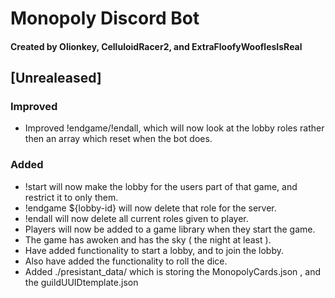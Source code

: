 # Monopoly Discord Bot
#### Created by Olionkey, CelluloidRacer2, and ExtraFloofyWooflesIsReal

## [Unrealeased]

### Improved
- Improved !endgame/!endall, which will now look at the lobby roles rather then an array which reset when the bot does.

### Added
- !start will now make the lobby for the users part of that game, and restrict it to only them.
- !endgame ${lobby-id} will now delete that role for the server.
- !endall will now delete all current roles given to player. 
- Players will now be added to a game library when they start the game.
- The game has awoken and has the sky ( the night at least ).
- Have added functionality to start a lobby, and to join the lobby.
- Also have added the functionality to roll the dice.
- Added ./presistant_data/ which is storing the MonopolyCards.json , and the guildUUIDtemplate.json
